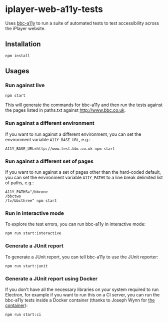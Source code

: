 # iplayer-web-a11y-tests

Uses [bbc-a11y](https://github.com/bbc/bbc-a11y) to run a suite of automated tests to test accessibility across the iPlayer website.

## Installation

```
npm install
```

## Usages

### Run against live

```
npm start
```

This will generate the commands for bbc-a11y and then run the tests against the pages listed in paths.txt against http://www.bbc.co.uk.

### Run against a different environment

If you want to run against a different environment, you can set the environment variable `A11Y_BASE_URL`, e.g.:

```
A11Y_BASE_URL=http://www.test.bbc.co.uk npm start
```

### Run against a different set of pages

If you want to run against a set of pages other than the hard-coded default, you can set the environment variable `A11Y_PATHS` to a line break delimited list of paths, e.g.:

```
A11Y_PATHS="/bbcone
/bbctwo
/tv/bbcthree" npm start
```

### Run in interactive mode

To explore the test errors, you can run bbc-a11y in interactive mode:

```
npm run start:interactive
```

### Generate a JUnit report

To generate a JUnit report, you can tell bbc-a11y to use the JUnit reporter:

```
npm run start:junit
```

### Generate a JUnit report using Docker

If you don't have all the necessary libraries on your system required to run Electron, for example if you want to run this on a CI server, you can run the bbc-a11y tests inside a Docker container (thanks to Joseph Wynn for [the container](https://hub.docker.com/r/wildlyinaccurate/bbc-a11y-docker/)):

```
npm run start:ci
```
